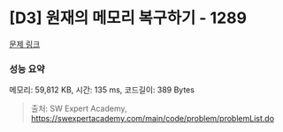 # [D3] 원재의 메모리 복구하기 - 1289 

[문제 링크](https://swexpertacademy.com/main/code/problem/problemDetail.do?contestProbId=AV19AcoKI9sCFAZN) 

### 성능 요약

메모리: 59,812 KB, 시간: 135 ms, 코드길이: 389 Bytes



> 출처: SW Expert Academy, https://swexpertacademy.com/main/code/problem/problemList.do